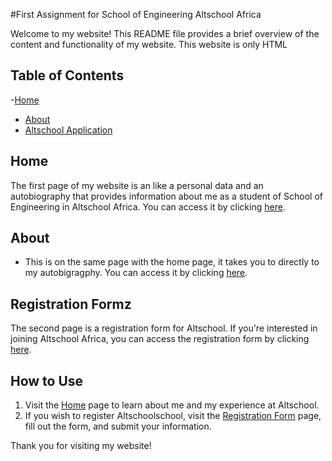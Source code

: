 #First Assignment for School of Engineering Altschool Africa


Welcome to my website! This README file provides a brief overview of the content and functionality of my website.
This website is only HTML

## Table of Contents
-[Home](#home)
- [About](#about)
- [Altschool Application](#registration-form)


## Home
The first page of my website is an like a personal data and an autobiography that provides information about me as a student of School of Engineering in Altschool Africa. You can access it by clicking [here](index.html).


## About
- This is on the same page with the home page, it takes you to directly to my autobigragphy. You can access it by clicking [here](index.html).

## Registration Formz
The second page is a registration form for Altschool. If you're interested in joining  Altschool Africa, you can access the registration form by clicking [here](registration/index.html).

## How to Use
1. Visit the [Home](index.html) page to learn about me and my experience at Altschool.
2. If you wish to register Altschoolschool, visit the [Registration Form](registration-form.html) page, fill out the form, and submit your information.



Thank you for visiting my website!
